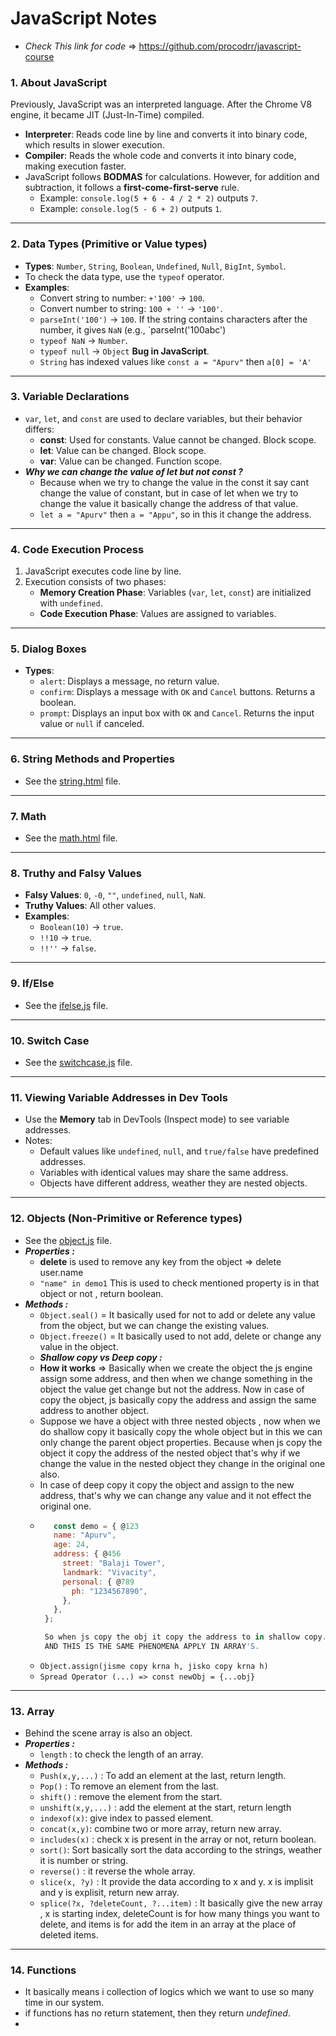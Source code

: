 # JavaScript Notes
- _Check This link for code_ => https://github.com/procodrr/javascript-course

### 1. **About JavaScript**
 Previously, JavaScript was an interpreted language. After the Chrome V8 engine, it became JIT (Just-In-Time) compiled.
- **Interpreter**: Reads code line by line and converts it into binary code, which results in slower execution.
- **Compiler**: Reads the whole code and converts it into binary code, making execution faster.
- JavaScript follows **BODMAS** for calculations. However, for addition and subtraction, it follows a **first-come-first-serve** rule.
  - Example: `console.log(5 + 6 - 4 / 2 * 2)` outputs `7`.
  - Example: `console.log(5 - 6 + 2)` outputs `1`.

---
### 2. **Data Types** (Primitive or Value types)
- **Types**: `Number`, `String`, `Boolean`, `Undefined`, `Null`, `BigInt`, `Symbol`.
- To check the data type, use the `typeof` operator.
- **Examples**:
  - Convert string to number: `+'100'` → `100`.
  - Convert number to string: `100 + ''` → `'100'`.
  - `parseInt('100')` → `100`. If the string contains characters after the number, it gives `NaN` (e.g., `parseInt('100abc') 
  - `typeof NaN` → `Number`.
  - `typeof null` → `Object` **Bug in JavaScript**.
  - `String` has indexed values like `const a = "Apurv"` then `a[0] = 'A'`  

---

### 3. **Variable Declarations**
- `var`, `let`, and `const` are used to declare variables, but their behavior differs:
  - **const**: Used for constants. Value cannot be changed. Block scope.
  - **let**: Value can be changed. Block scope.
  - **var**: Value can be changed. Function scope.
- ***_Why we can change the value of let but not const ?_***
  - Because when we try to change the value in the const it say cant change the value of constant, but in case of let when we try to change the value it basically change the address of that value.
  - `let a = "Apurv"` then `a = "Appu"`, so in this it change the address.

---

### 4. **Code Execution Process**
1. JavaScript executes code line by line.
2. Execution consists of two phases:
   - **Memory Creation Phase**: Variables (`var`, `let`, `const`) are initialized with `undefined`.
   - **Code Execution Phase**: Values are assigned to variables.

---

### 5. **Dialog Boxes**
- **Types**:
  - `alert`: Displays a message, no return value.
  - `confirm`: Displays a message with `OK` and `Cancel` buttons. Returns a boolean.
  - `prompt`: Displays an input box with `OK` and `Cancel`. Returns the input value or `null` if canceled.

---

### 6. **String Methods and Properties**
- See the [string.html](#) file.

---

### 7. **Math**
- See the [math.html](#) file.

---

### 8. **Truthy and Falsy Values**
- **Falsy Values**: `0`, `-0`, `""`, `undefined`, `null`, `NaN`.
- **Truthy Values**: All other values.
- **Examples**:
  - `Boolean(10)` → `true`.
  - `!!10` → `true`.
  - `!!''` → `false`.

---

### 9. **If/Else**
- See the [ifelse.js](#) file.

---

### 10. **Switch Case**
- See the [switchcase.js](#) file.

---

### 11. **Viewing Variable Addresses in Dev Tools**
- Use the **Memory** tab in DevTools (Inspect mode) to see variable addresses.
- Notes:
  - Default values like `undefined`, `null`, and `true/false` have predefined addresses.
  - Variables with identical values may share the same address.
  - Objects have different address, weather they are nested objects.
  

---

### 12. **Objects** (Non-Primitive or Reference types)
- See the [object.js](#) file.
- **_Properties :_**
  - **delete** is used to remove any key from the object => delete user.name
  - `"name" in demo1` This is used to check mentioned property is in that object or not , return boolean.
- **_Methods :_**
  - `Object.seal()` = It basically used for not to add or delete any value from the object, but we can change the existing values.
  - `Object.freeze()` = It basically used to not add, delete or change any value in the object.
  - ***_Shallow copy vs Deep copy :_***
  - **How it works** => Basically when we create the object the js engine assign some address, and then when we change something in the object the value get change but not the address. Now in case of copy the object, js basically copy the address and assign the same address to another object.
  - Suppose we have a object with three nested objects , now when we do shallow copy it basically copy the whole object but in this we can only change the parent object properties. Because when js copy the object it copy the address of the nested object that's why if we change the value in the nested object they change in the original one also.
  - In case of deep copy it copy the object and assign to the new address, that's why we can change any value and it not effect the original one.
  -  ```javascript
        const demo = { @123
        name: "Apurv",
        age: 24,
        address: { @456
          street: "Balaji Tower",
          landmark: "Vivacity",
          personal: { @789
            ph: "1234567890",
          },
        },
      };

      So when js copy the obj it copy the address to in shallow copy. 
      AND THIS IS THE SAME PHENOMENA APPLY IN ARRAY'S.
  - `Object.assign(jisme copy krna h, jisko copy krna h)`
  - `Spread Operator (...) => const newObj = {...obj}`

---

### 13. **Array**
- Behind the scene array is also an object.
- **_Properties :_**
  - `length` : to check the length of an array.
- **_Methods :_**
  - `Push(x,y,...)` :  To add an element at the last, return length.
  - `Pop()` :  To remove an element from the last.
  - `shift()` : remove the element from the start.
  - `unshift(x,y,...)` : add the element at the start, return length
  - `indexof(x)`: give index to passed element. 
  - `concat(x,y)`: combine two or more array, return new array.
  - `includes(x)` : check x is present in the array or not, return boolean. 
  - `sort()`: Sort basically sort the data according to the strings, weather it is number or string. 
  - `reverse()` : it reverse the whole array.
  - `slice(x, ?y)` : It provide the data according to x and y. x is implisit and y is explisit, return new array.  
  - `splice(?x, ?deleteCount, ?...item)` : It basically give the new array , x is starting index, deleteCount is for how many things you want to delete, and items is for add the item in an array at the place of deleted items.

---

### 14. **Functions**
- It basically means i collection of logics which we want to use so many time in our system.
- if functions has no return statement, then they return _undefined_.
- 